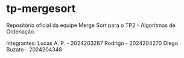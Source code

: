 # tp-mergesort
Repositório oficial da equipe Merge Sort para o TP2 - Algoritmos de Ordenação.

Integrantes:
Lucas A. P. - 2024203287
Rodrigo - 2024204270
Diego Buzato - 2024204348
